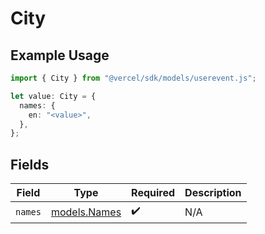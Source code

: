 # City

## Example Usage

```typescript
import { City } from "@vercel/sdk/models/userevent.js";

let value: City = {
  names: {
    en: "<value>",
  },
};
```

## Fields

| Field                              | Type                               | Required                           | Description                        |
| ---------------------------------- | ---------------------------------- | ---------------------------------- | ---------------------------------- |
| `names`                            | [models.Names](../models/names.md) | :heavy_check_mark:                 | N/A                                |